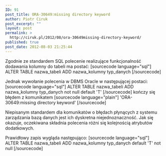 ```yaml
---
ID: 91
post_title: ORA-30649:missing directory keyword
author: Piotr Ciruk
post_excerpt: ""
layout: post
permalink: >
  http://ciruk.pl/2012/08/ora-30649missing-directory-keyword/
published: true
post_date: 2012-08-03 21:25:44
---
```

Zgodnie ze standardem SQL polecenie realizujące funkcjonalność dodawania kolumny do tabeli ma postać:
[sourcecode language="sql"]
ALTER TABLE nazwa_tabeli
ADD nazwa_kolumny typ_danych
[/sourcecode]

Jednak wywołanie polecenia w DBMS Oracle w następującej postaci:
[sourcecode language="sql"]
ALTER TABLE nazwa_tabeli
ADD nazwa_kolumny typ_danych not null default 'T'
[/sourcecode]
kończy się błędem z komunikatem
[sourcecode language="plain"]
'ORA-30649:missing directory keyword'
[/sourcecode]

Niepisanym standardem dla komunikatów o błędach płynących z systemu zarządzania bazą danych jest ich dyskretna niejednoznaczność.
Jak się okazuje, oczekiwana składnia polecenia różni się kolejnością atrybutów dodatkowych.

Prawidłowy zapis wygląda następująco:
[sourcecode language="sql"]
ALTER TABLE nazwa_tabeli
ADD nazwa_kolumny typ_danych default 'T' not null
[/sourcecode]